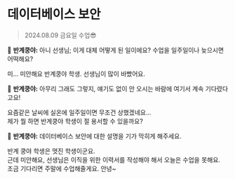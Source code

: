 # 데이터베이스 보안

> 2024.08.09 금요일 수업😎

🍳 **반계쿵야:** 아니 선생님; 이게 대체 어떻게 된 일이에요? 수업을 일주일이나 늦으시면 어떡해요?

미... 미안해요 반계쿵야 학생. 선생님이 많이 바빴어요.

🍳 **반계쿵야:** 아무리 그래도 그렇지, 얘기도 없이 안 오시는 바람에 여기서 계속 기다렸다고요!

요즘같은 날씨에 실온에 일주일이면 무조건 상했겠네요...   
제가 뭘 하면 반계쿵야 학생이 절 용서할 수 있을까요?

🍳 **반계쿵야:** 데이터베이스 보안에 대한 설명을 기가 막히게 해주세요.

반계 쿵야 학생은 멋진 학생이군요.   
근데 미안해요, 선생님은 이직을 위한 이력서를 작성해야 해서 오늘은 수업을 못해요.   
조금 기다리면 주말에 수업해줄게요. 안녕~
